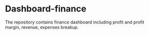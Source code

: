 # Dashboard-finance
The repository contains finance dashboard including profit and profit margin, revenue, expenses breakup.
